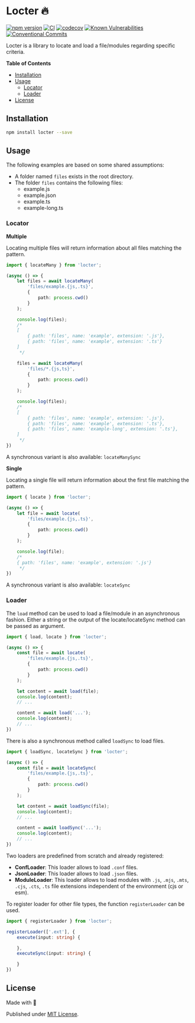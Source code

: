 # Locter 🔥

[![npm version](https://badge.fury.io/js/locter.svg)](https://badge.fury.io/js/locter)
[![CI](https://github.com/tada5hi/locter/actions/workflows/main.yml/badge.svg)](https://github.com/tada5hi/locter/actions/workflows/main.yml)
[![codecov](https://codecov.io/gh/Tada5hi/locter/branch/master/graph/badge.svg?token=4KNSG8L13V)](https://codecov.io/gh/Tada5hi/locter)
[![Known Vulnerabilities](https://snyk.io/test/github/Tada5hi/locter/badge.svg?targetFile=package.json)](https://snyk.io/test/github/Tada5hi/locter?targetFile=package.json)
[![Conventional Commits](https://img.shields.io/badge/Conventional%20Commits-1.0.0-%23FE5196?logo=conventionalcommits&logoColor=white)](https://conventionalcommits.org)

Locter is a library to locate and load a file/modules regarding specific criteria.

**Table of Contents**

- [Installation](#installation)
- [Usage](#usage)
  - [Locator](#locator)
  - [Loader](#loader)
- [License](#license)

## Installation

```bash
npm install locter --save
```

## Usage

The following examples are based on some shared assumptions:
- A folder named `files` exists in the root directory.
- The folder `files` contains the following files:
  - example.js
  - example.json
  - example.ts
  - example-long.ts


### Locator

**Multiple**

Locating multiple files will return information about all files matching the pattern.

```typescript
import { locateMany } from 'locter';

(async () => {
    let files = await locateMany(
        'files/example.{js,.ts}',
        {
            path: process.cwd()
        }
    );

    console.log(files);
    /*
    [
        { path: 'files', name: 'example', extension: '.js'},
        { path: 'files', name: 'example', extension: '.ts'}
    ]
     */

    files = await locateMany(
        'files/*.{js,ts}',
        {
            path: process.cwd()
        }
    );

    console.log(files);
    /*
    [
        { path: 'files', name: 'example', extension: '.js'},
        { path: 'files', name: 'example', extension: '.ts'},
        { path: 'files', name: 'example-long', extension: '.ts'},
    ]
     */
})
```

A synchronous variant is also available: `locateManySync`

**Single**

Locating a single file will return information about the first file matching the pattern.

```typescript
import { locate } from 'locter';

(async () => {
    let file = await locate(
        'files/example.{js,.ts}',
        {
            path: process.cwd()
        }
    );

    console.log(file);
    /*
    { path: 'files', name: 'example', extension: '.js'}
     */
})
```

A synchronous variant is also available: `locateSync`

### Loader

The `load` method can be used to load a file/module in an asynchronous fashion.
Either a string or the output of the locate/locateSync method can be passed as argument.

```typescript
import { load, locate } from 'locter';

(async () => {
    const file = await locate(
        'files/example.{js,.ts}',
        {
            path: process.cwd()
        }
    );

    let content = await load(file);
    console.log(content);
    // ...

    content = await load('...');
    console.log(content);
    // ...
})
```

There is also a synchronous method called `loadSync` to load files.

```typescript
import { loadSync, locateSync } from 'locter';

(async () => {
    const file = await locateSync(
        'files/example.{js,.ts}',
        {
            path: process.cwd()
        }
    );

    let content = await loadSync(file);
    console.log(content);
    // ...

    content = await loadSync('...');
    console.log(content);
    // ...
})
```

Two loaders are predefined from scratch and already registered:
- **ConfLoader**: This loader allows to load `.conf` files.
- **JsonLoader**: This loader allows to load `.json` files.
- **ModuleLoader**: This loader allows to load modules with
  `.js`, `.mjs`, `.mts`, `.cjs`, `.cts`, `.ts` file extensions independent of the environment (cjs or esm).

To register loader for other file types, the function `registerLoader` can be used.

```typescript
import { registerLoader } from 'locter';

registerLoader(['.ext'], {
    execute(input: string) {

    },
    executeSync(input: string) {

    }
})
```


## License

Made with 💚

Published under [MIT License](./LICENSE).
